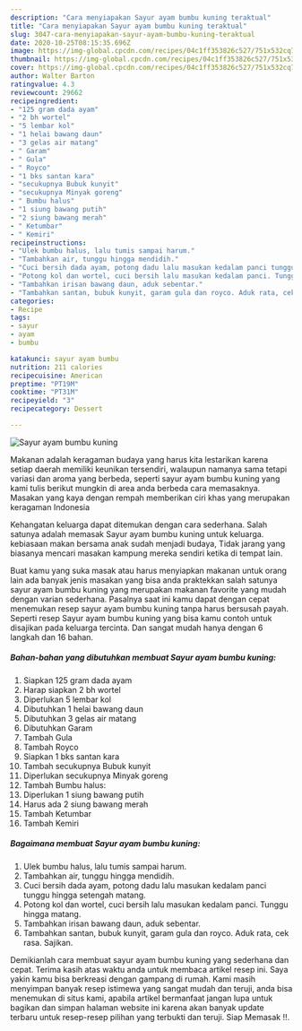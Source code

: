 ```yaml
---
description: "Cara menyiapakan Sayur ayam bumbu kuning teraktual"
title: "Cara menyiapakan Sayur ayam bumbu kuning teraktual"
slug: 3047-cara-menyiapakan-sayur-ayam-bumbu-kuning-teraktual
date: 2020-10-25T08:15:35.696Z
image: https://img-global.cpcdn.com/recipes/04c1ff353826c527/751x532cq70/sayur-ayam-bumbu-kuning-foto-resep-utama.jpg
thumbnail: https://img-global.cpcdn.com/recipes/04c1ff353826c527/751x532cq70/sayur-ayam-bumbu-kuning-foto-resep-utama.jpg
cover: https://img-global.cpcdn.com/recipes/04c1ff353826c527/751x532cq70/sayur-ayam-bumbu-kuning-foto-resep-utama.jpg
author: Walter Barton
ratingvalue: 4.3
reviewcount: 29662
recipeingredient:
- "125 gram dada ayam"
- "2 bh wortel"
- "5 lembar kol"
- "1 helai bawang daun"
- "3 gelas air matang"
- " Garam"
- " Gula"
- " Royco"
- "1 bks santan kara"
- "secukupnya Bubuk kunyit"
- "secukupnya Minyak goreng"
- " Bumbu halus"
- "1 siung bawang putih"
- "2 siung bawang merah"
- " Ketumbar"
- " Kemiri"
recipeinstructions:
- "Ulek bumbu halus, lalu tumis sampai harum."
- "Tambahkan air, tunggu hingga mendidih."
- "Cuci bersih dada ayam, potong dadu lalu masukan kedalam panci tunggu hingga setengah matang."
- "Potong kol dan wortel, cuci bersih lalu masukan kedalam panci. Tunggu hingga matang."
- "Tambahkan irisan bawang daun, aduk sebentar."
- "Tambahkan santan, bubuk kunyit, garam gula dan royco. Aduk rata, cek rasa. Sajikan."
categories:
- Recipe
tags:
- sayur
- ayam
- bumbu

katakunci: sayur ayam bumbu 
nutrition: 211 calories
recipecuisine: American
preptime: "PT19M"
cooktime: "PT31M"
recipeyield: "3"
recipecategory: Dessert

---
```



![Sayur ayam bumbu kuning](https://img-global.cpcdn.com/recipes/04c1ff353826c527/751x532cq70/sayur-ayam-bumbu-kuning-foto-resep-utama.jpg)

Makanan adalah keragaman budaya yang harus kita lestarikan karena setiap daerah memiliki keunikan tersendiri, walaupun namanya sama tetapi variasi dan aroma yang berbeda, seperti sayur ayam bumbu kuning yang kami tulis berikut mungkin di area anda berbeda cara memasaknya. Masakan yang kaya dengan rempah memberikan ciri khas yang merupakan keragaman Indonesia



Kehangatan keluarga dapat ditemukan dengan cara sederhana. Salah satunya adalah memasak Sayur ayam bumbu kuning untuk keluarga. kebiasaan makan bersama anak sudah menjadi budaya, Tidak jarang yang biasanya mencari masakan kampung mereka sendiri ketika di tempat lain.

Buat kamu yang suka masak atau harus menyiapkan makanan untuk orang lain ada banyak jenis masakan yang bisa anda praktekkan salah satunya sayur ayam bumbu kuning yang merupakan makanan favorite yang mudah dengan varian sederhana. Pasalnya saat ini kamu dapat dengan cepat menemukan resep sayur ayam bumbu kuning tanpa harus bersusah payah.
Seperti resep Sayur ayam bumbu kuning yang bisa kamu contoh untuk disajikan pada keluarga tercinta. Dan sangat mudah hanya dengan 6 langkah dan 16 bahan.


<!--inarticleads1-->

##### Bahan-bahan yang dibutuhkan membuat Sayur ayam bumbu kuning:

1. Siapkan 125 gram dada ayam
1. Harap siapkan 2 bh wortel
1. Diperlukan 5 lembar kol
1. Dibutuhkan 1 helai bawang daun
1. Dibutuhkan 3 gelas air matang
1. Dibutuhkan  Garam
1. Tambah  Gula
1. Tambah  Royco
1. Siapkan 1 bks santan kara
1. Tambah secukupnya Bubuk kunyit
1. Diperlukan secukupnya Minyak goreng
1. Tambah  Bumbu halus:
1. Diperlukan 1 siung bawang putih
1. Harus ada 2 siung bawang merah
1. Tambah  Ketumbar
1. Tambah  Kemiri




<!--inarticleads2-->

##### Bagaimana membuat  Sayur ayam bumbu kuning:

1. Ulek bumbu halus, lalu tumis sampai harum.
1. Tambahkan air, tunggu hingga mendidih.
1. Cuci bersih dada ayam, potong dadu lalu masukan kedalam panci tunggu hingga setengah matang.
1. Potong kol dan wortel, cuci bersih lalu masukan kedalam panci. Tunggu hingga matang.
1. Tambahkan irisan bawang daun, aduk sebentar.
1. Tambahkan santan, bubuk kunyit, garam gula dan royco. Aduk rata, cek rasa. Sajikan.




Demikianlah cara membuat sayur ayam bumbu kuning yang sederhana dan cepat. Terima kasih atas waktu anda untuk membaca artikel resep ini. Saya yakin kamu bisa berkreasi dengan gampang di rumah. Kami masih menyimpan banyak resep istimewa yang sangat mudah dan teruji, anda bisa menemukan di situs kami, apabila artikel bermanfaat jangan lupa untuk bagikan dan simpan halaman website ini karena akan banyak update terbaru untuk resep-resep pilihan yang terbukti dan teruji. Siap Memasak !!. 
